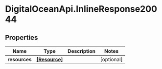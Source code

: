 # DigitalOceanApi.InlineResponse20044

## Properties
Name | Type | Description | Notes
------------ | ------------- | ------------- | -------------
**resources** | [**[Resource]**](Resource.md) |  | [optional] 
